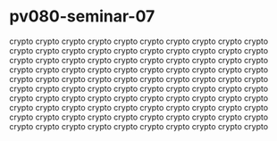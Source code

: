 # pv080-seminar-07
crypto crypto crypto crypto crypto crypto crypto crypto crypto crypto
crypto crypto crypto crypto crypto crypto crypto crypto crypto crypto
crypto crypto crypto crypto crypto crypto crypto crypto crypto crypto
crypto crypto crypto crypto crypto crypto crypto crypto crypto crypto
crypto crypto crypto crypto crypto crypto crypto crypto crypto crypto
crypto crypto crypto crypto crypto crypto crypto crypto crypto crypto
crypto crypto crypto crypto crypto crypto crypto crypto crypto crypto
crypto crypto crypto crypto crypto crypto crypto crypto crypto crypto
crypto crypto crypto crypto crypto crypto crypto crypto crypto crypto
crypto crypto crypto crypto crypto crypto crypto crypto crypto crypto